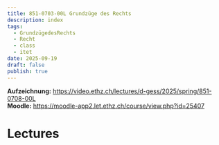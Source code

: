 ```yaml
---
title: 851-0703-00L Grundzüge des Rechts
description: index
tags:
  - GrundzügedesRechts
  - Recht
  - class
  - itet
date: 2025-09-19
draft: false
publish: true
---
```

**Aufzeichnung:** https://video.ethz.ch/lectures/d-gess/2025/spring/851-0708-00L  
**Moodle:** https://moodle-app2.let.ethz.ch/course/view.php?id=25407  

# Lectures


